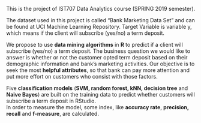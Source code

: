 This is the project of IST707 Data Analytics course (SPRING 2019 semester).

The dataset used in this project is called “Bank Marketing Data Set” and can be found at UCI Machine Learning Repository.
Target Variable is variable y, which means if the client will subscribe (yes/no) a term deposit.

We propose to use **data mining algorithms** in **R** to predict if a client will subscribe (yes/no) a term deposit.
The business question we would like to answer is whether or not the customer opted term deposit based on their demographic information and bank’s marketing activities.
Our objective is to seek the most **helpful attributes**, so that bank can pay more attention and put more effort on customers who consist with those factors. 

Five **classification models** (**SVM, random forest, kNN, decision tree** and **Naive Bayes**) are built on the training data to predict whether customers will subscribe a term deposit in RStudio.  
In order to measure the model, some index, like **accuracy rate**, **precision, recall** and **f-measure**, are calculated. 
